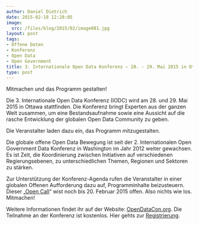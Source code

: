 ```yaml
---
author: Daniel Dietrich
date: 2015-02-18 12:28:05
image:
  src: /files/blog/2015/02/image001.jpg
layout: post
tags:
- Offene Daten
- Konferenz
- Open Data
- Open Government
title: 3. Internationale Open Data Konferenz – 28. - 29. Mai 2015 in Ottawa, Kanada
type: post
---
```

Mitmachen und das Programm gestalten!

Die 3. Internationale Open Data Konferenz (IODC) wird am 28. und 29. Mai 2015 in Ottawa stattfinden. Die Konferenz bringt Experten aus der ganzen Welt zusammen, um eine Bestandsaufnahme sowie eine Aussicht auf die rasche Entwicklung der globalen Open Data Community zu geben.

Die Veranstalter laden dazu ein, das Programm mitzugestalten.

Die globale offene Open Data Bewegung ist seit der 2. Internationalen Open Government Data Konferenz in Washington im Jahr 2012 weiter gewachsen. Es ist Zeit, die Koordinierung zwischen Initiativen auf verschiedenen Regierungsebenen, zu unterschiedlichen Themen, Regionen und Sektoren zu stärken.

Zur Unterstützung der Konferenz-Agenda rufen die Veranstalter in einer globalen Offenen Aufforderung dazu auf, Programminhalte beizusteuern. Dieser „[Open Call](http://opendatacon.org/call-for-proposals/)“ wist noch bis 20. Februar 2015 offen. Also nichts wie los. Mitmachen! 

Weitere Informationen findet ihr auf der Website: [OpenDataCon.org](http://opendatacon.org/). Die Teilnahme an der Konferenz ist kostenlos. Hier gehts zur [Registrierung](https://ers.snapuptickets.com/ers/online-registration-conference-form.cfm?event=1204&RegType=2).